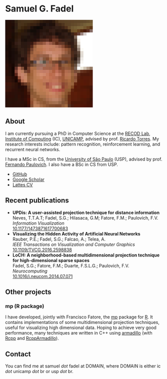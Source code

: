 # Samuel G. Fadel
![Picture](img/fadel.png)

## About
I am currently pursuing a PhD in Computer Science at the [RECOD Lab](http://www.recod.ic.unicamp.br/), [Institute of Computing](https://www.ic.unicamp.br/) (IC), [UNICAMP](https://www.unicamp.br/), advised by prof. [Ricardo Torres](http://www.ic.unicamp.br/~rtorres/).
My research interests include: pattern recognition, reinforcement learning, and recurrent neural networks.

I have a MSc in CS, from the [University of São Paulo](http://www.usp.br/) (USP), advised by prof. [Fernando Paulovich](http://sites.google.com/site/fpaulovich/).
I also have a BSc in CS from USP.

* [GitHub](https://github.com/fadel/)
* [Google Scholar](https://scholar.google.com.br/citations?user=IV7luZsAAAAJ&hl=en)
* [Lattes CV](http://lattes.cnpq.br/3874774171103553)

## Recent publications
* __UPDis: A user-assisted projection technique for distance information__  
  Neves, T.T.A.T; Fadel, S.G.; Hilasaca, G.M; Fatore, F.M.; Paulovich, F.V.  
  _Information Visualization_  
  [10.1177/1473871617700683](https://dx.doi.org/10.1177/1473871617700683)
* __Visualizing the Hidden Activity of Artificial Neural Networks__  
  Rauber, P.E.; Fadel, S.G.; Falcao, A.; Telea, A.  
  _IEEE Transactions on Visualization and Computer Graphics_  
  [10.1109/TVCG.2016.2598838](https://dx.doi.org/10.1109/TVCG.2016.2598838)
* __LoCH: A neighborhood-based multidimensional projection technique for high-dimensional sparse spaces__  
  Fadel, S.G.; Fatore, F.M.; Duarte, F.S.L.G.; Paulovich, F.V.  
  _Neurocomputing_  
  [10.1016/j.neucom.2014.07.071](https://dx.doi.org/10.1016/j.neucom.2014.07.071)

## Other projects

### mp (R package)
I have developed, jointly with Francisco Fatore, the [mp](https://cran.r-project.org/package=mp) package for [R](https://www.r-project.org/).
It contains implementations of some multidimensional projection techniques, useful for visualizing high dimensional data.
Hoping to achieve very good performance, many techniques are written in C++ using [armadillo](http://arma.sourceforge.net/) (with [Rcpp](https://cran.r-project.org/package=Rcpp) and [RcppArmadillo](https://cran.r-project.org/package=RcppArmadillo)).

## Contact
You can find me at samuel *dot* fadel at DOMAIN, where DOMAIN is either ic *dot* unicamp *dot* br or usp *dot* br.

